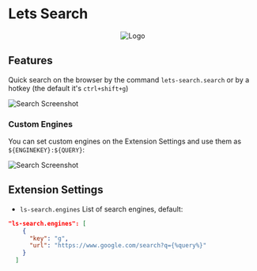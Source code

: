 # Lets Search

<center>

![Logo](https://i.imgur.com/FZWUwjy.png)

</center>

## Features

Quick search on the browser by the command `lets-search.search` or by a hotkey (the default it's `ctrl+shift+g`)

![Search Screenshot](https://i.imgur.com/bFJOY5L.png)

### Custom Engines

You can set custom engines on the Extension Settings and use them as `${ENGINEKEY}:${QUERY}`:

![Search Screenshot](https://i.imgur.com/IW7w91N.png)

## Extension Settings

- `ls-search.engines` List of search engines, default:

```json
"ls-search.engines": [
    {
      "key": "g",
      "url": "https://www.google.com/search?q={%query%}"
    }
  ]
```

